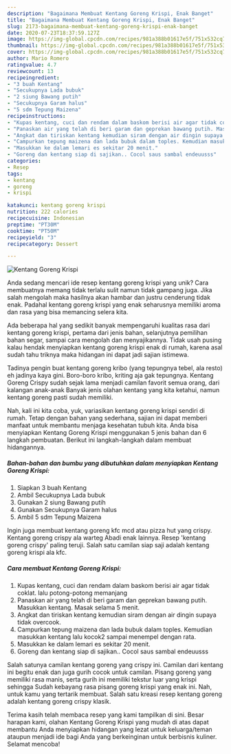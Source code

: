```yaml
---
description: "Bagaimana Membuat Kentang Goreng Krispi, Enak Banget"
title: "Bagaimana Membuat Kentang Goreng Krispi, Enak Banget"
slug: 2173-bagaimana-membuat-kentang-goreng-krispi-enak-banget
date: 2020-07-23T18:37:59.127Z
image: https://img-global.cpcdn.com/recipes/981a388b01617e5f/751x532cq70/kentang-goreng-krispi-foto-resep-utama.jpg
thumbnail: https://img-global.cpcdn.com/recipes/981a388b01617e5f/751x532cq70/kentang-goreng-krispi-foto-resep-utama.jpg
cover: https://img-global.cpcdn.com/recipes/981a388b01617e5f/751x532cq70/kentang-goreng-krispi-foto-resep-utama.jpg
author: Mario Romero
ratingvalue: 4.7
reviewcount: 13
recipeingredient:
- "3 buah Kentang"
- "Secukupnya Lada bubuk"
- "2 siung Bawang putih"
- "Secukupnya Garam halus"
- "5 sdm Tepung Maizena"
recipeinstructions:
- "Kupas kentang, cuci dan rendam dalam baskom berisi air agar tidak coklat. lalu potong-potong memanjang"
- "Panaskan air yang telah di beri garam dan geprekan bawang putih. Masukkan kentang. Masak selama 5 menit."
- "Angkat dan tiriskan kentang kemudian siram dengan air dingin supaya tidak overcook."
- "Campurkan tepung maizena dan lada bubuk dalam toples. Kemudian masukkan kentang lalu kocok2 sampai menempel dengan rata."
- "Masukkan ke dalam lemari es sekitar 20 menit."
- "Goreng dan kentang siap di sajikan.. Cocol saus sambal endeuusss"
categories:
- Resep
tags:
- kentang
- goreng
- krispi

katakunci: kentang goreng krispi 
nutrition: 222 calories
recipecuisine: Indonesian
preptime: "PT30M"
cooktime: "PT50M"
recipeyield: "3"
recipecategory: Dessert

---
```



![Kentang Goreng Krispi](https://img-global.cpcdn.com/recipes/981a388b01617e5f/751x532cq70/kentang-goreng-krispi-foto-resep-utama.jpg)

Anda sedang mencari ide resep kentang goreng krispi yang unik? Cara membuatnya memang tidak terlalu sulit namun tidak gampang juga. Jika salah mengolah maka hasilnya akan hambar dan justru cenderung tidak enak. Padahal kentang goreng krispi yang enak seharusnya memiliki aroma dan rasa yang bisa memancing selera kita.

Ada beberapa hal yang sedikit banyak mempengaruhi kualitas rasa dari kentang goreng krispi, pertama dari jenis bahan, selanjutnya pemilihan bahan segar, sampai cara mengolah dan menyajikannya. Tidak usah pusing kalau hendak menyiapkan kentang goreng krispi enak di rumah, karena asal sudah tahu triknya maka hidangan ini dapat jadi sajian istimewa.

Tadinya pengin buat kentang goreng kribo (yang tepungnya tebel, ala resto) eh jadinya kaya gini. Boro-boro kribo, kriting aja gak tepungnya. Kentang Goreng Crispy sudah sejak lama menjadi camilan favorit semua orang, dari kalangan anak-anak Banyak jenis olahan kentang yang kita ketahui, namun kentang goreng pasti sudah memiliki.


Nah, kali ini kita coba, yuk, variasikan kentang goreng krispi sendiri di rumah. Tetap dengan bahan yang sederhana, sajian ini dapat memberi manfaat untuk membantu menjaga kesehatan tubuh kita. Anda bisa menyiapkan Kentang Goreng Krispi menggunakan 5 jenis bahan dan 6 langkah pembuatan. Berikut ini langkah-langkah dalam membuat hidangannya.

<!--inarticleads1-->

##### Bahan-bahan dan bumbu yang dibutuhkan dalam menyiapkan Kentang Goreng Krispi:

1. Siapkan 3 buah Kentang
1. Ambil Secukupnya Lada bubuk
1. Gunakan 2 siung Bawang putih
1. Gunakan Secukupnya Garam halus
1. Ambil 5 sdm Tepung Maizena


Ingin juga membuat kentang goreng kfc mcd atau pizza hut yang crispy. Kentang goreng crispy ala warteg Abadi enak lainnya. Resep &#39;kentang goreng crispy&#39; paling teruji. Salah satu camilan siap saji adalah kentang goreng krispi ala kfc. 

<!--inarticleads2-->

##### Cara membuat Kentang Goreng Krispi:

1. Kupas kentang, cuci dan rendam dalam baskom berisi air agar tidak coklat. lalu potong-potong memanjang
1. Panaskan air yang telah di beri garam dan geprekan bawang putih. Masukkan kentang. Masak selama 5 menit.
1. Angkat dan tiriskan kentang kemudian siram dengan air dingin supaya tidak overcook.
1. Campurkan tepung maizena dan lada bubuk dalam toples. Kemudian masukkan kentang lalu kocok2 sampai menempel dengan rata.
1. Masukkan ke dalam lemari es sekitar 20 menit.
1. Goreng dan kentang siap di sajikan.. Cocol saus sambal endeuusss


Salah satunya camilan kentang goreng yang crispy ini. Camilan dari kentang ini begitu enak dan juga gurih cocok untuk camilan. Pisang goreng yang memiliki rasa manis, serta gurih ini memiliki tekstur luar yang krispi sehingga Sudah kebayang rasa pisang goreng krispi yang enak ini. Nah, untuk kamu yang tertarik membuat. Salah satu kreasi resep kentang goreng adalah kentang goreng crispy klasik. 

Terima kasih telah membaca resep yang kami tampilkan di sini. Besar harapan kami, olahan Kentang Goreng Krispi yang mudah di atas dapat membantu Anda menyiapkan hidangan yang lezat untuk keluarga/teman ataupun menjadi ide bagi Anda yang berkeinginan untuk berbisnis kuliner. Selamat mencoba!
